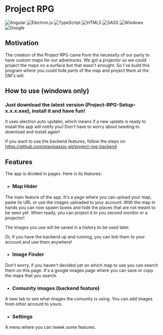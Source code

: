 # Project RPG
![Angular](https://img.shields.io/badge/Angular-DD0031?style=for-the-badge&logo=angular&logoColor=white)
![Electron.js](https://img.shields.io/badge/Electron-191970?style=for-the-badge&logo=Electron&logoColor=white)
![TypeScript](https://img.shields.io/badge/typescript-%23007ACC.svg?style=for-the-badge&logo=typescript&logoColor=white)
![HTML5](https://img.shields.io/badge/html5-%23E34F26.svg?style=for-the-badge&logo=html5&logoColor=white)
![SASS](https://img.shields.io/badge/SASS-hotpink.svg?style=for-the-badge&logo=SASS&logoColor=white)
![Windows](https://img.shields.io/badge/Windows-0078D6?style=for-the-badge&logo=windows&logoColor=white)
![Google](https://img.shields.io/badge/google-4285F4?style=for-the-badge&logo=google&logoColor=white)

## Motivation
The creation of the Project RPG came from the necessity of our party to have custom maps for our adventures. We got a projector so we could project the maps on a surface but that wasn't enought. So I've build this program where you could hide parts of the map and project them at the DM's will.

## How to use (windows only)
### Just download the latest version (Project-RPG-Setup-x.x.x.exe), install it and have fun!

It uses electron auto updater, which  means if a new update is ready to install the app will notify you! Don't have to worry about needing to download and install again!

If you want to use the backend features, follow the steps on https://github.com/otavioassis-git/project-rpg-backend

## Features
The app is divided in pages. Here is its features:

- ### Map Hider
The main feature of the app. It's a page where you can upload your map, paste its URL or use the images uploaded to your account. With the map in hands you can now spawn boxes and hide the places that are not meant to be seen yet. When ready, you can project it to you second monitor or a projector!

The images you use will be saved in a history to be used later.

Or, if you have the backend up and running, you can link them to your account and use them anywhere!

- ### Image Finder
Don't worry, if you haven't decided yet on which map to use you can search them on this page. It's a google images page where you can save or copy the maps that you search.

- ### Comunity images (backend feature)
A new tab to see what images the comunity is using. You can add images from other account to yours.

- ### Settings
A menu where you can tweek some features.
